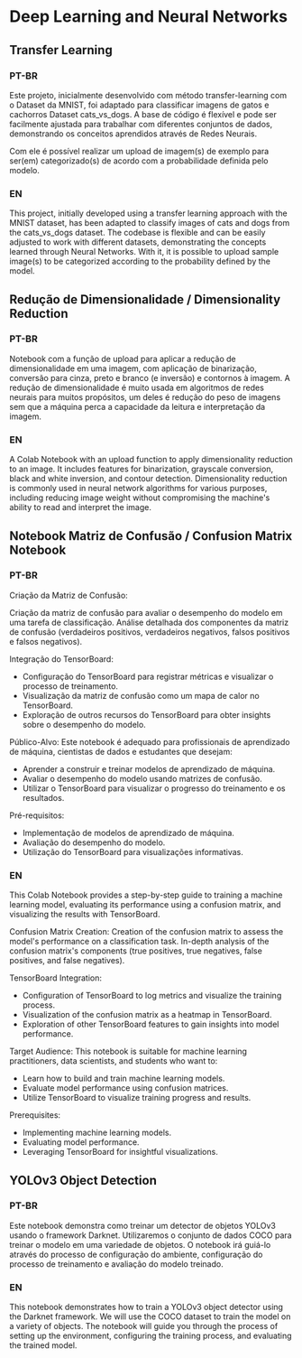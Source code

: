 # Deep Learning and Neural Networks

## Transfer Learning
### PT-BR
Este projeto, inicialmente desenvolvido com método transfer-learning com o Dataset da MNIST, foi adaptado para classificar imagens de gatos e cachorros Dataset cats_vs_dogs. A base de código é flexível e pode ser facilmente ajustada para trabalhar com diferentes conjuntos de dados, demonstrando os conceitos aprendidos através de Redes Neurais.

Com ele é possível realizar um upload de imagem(s) de exemplo para ser(em) categorizado(s) de acordo com a probabilidade definida pelo modelo.

### EN
This project, initially developed using a transfer learning approach with the MNIST dataset, has been adapted to classify images of cats and dogs from the cats_vs_dogs dataset. The codebase is flexible and can be easily adjusted to work with different datasets, demonstrating the concepts learned through Neural Networks.
With it, it is possible to upload sample image(s) to be categorized according to the probability defined by the model.

## Redução de Dimensionalidade / Dimensionality Reduction
### PT-BR
Notebook com a função de upload para aplicar a redução de dimensionalidade em uma imagem, com aplicação de binarização, conversão para cinza, preto e branco (e inversão) e contornos à imagem. A redução de dimensionalidade é muito usada em algoritmos de redes neurais para muitos propósitos, um deles é redução do peso de imagens sem que a máquina perca a capacidade da leitura e interpretação da imagem.

### EN
A Colab Notebook with an upload function to apply dimensionality reduction to an image. It includes features for binarization, grayscale conversion, black and white inversion, and contour detection. Dimensionality reduction is commonly used in neural network algorithms for various purposes, including reducing image weight without compromising the machine's ability to read and interpret the image.

## Notebook Matriz de Confusão / Confusion Matrix Notebook
### PT-BR
Criação da Matriz de Confusão:

Criação da matriz de confusão para avaliar o desempenho do modelo em uma tarefa de classificação.
Análise detalhada dos componentes da matriz de confusão (verdadeiros positivos, verdadeiros negativos, falsos positivos e falsos negativos).

Integração do TensorBoard:
 - Configuração do TensorBoard para registrar métricas e visualizar o processo de treinamento.
 - Visualização da matriz de confusão como um mapa de calor no TensorBoard.
 - Exploração de outros recursos do TensorBoard para obter insights sobre o desempenho do modelo.

Público-Alvo:
Este notebook é adequado para profissionais de aprendizado de máquina, cientistas de dados e estudantes que desejam:
 - Aprender a construir e treinar modelos de aprendizado de máquina.
 - Avaliar o desempenho do modelo usando matrizes de confusão.
 - Utilizar o TensorBoard para visualizar o progresso do treinamento e os resultados.

Pré-requisitos:
 - Implementação de modelos de aprendizado de máquina.
 - Avaliação do desempenho do modelo.
 - Utilização do TensorBoard para visualizações informativas.

### EN
This Colab Notebook provides a step-by-step guide to training a machine learning model, evaluating its performance using a confusion matrix, and visualizing the results with TensorBoard.

Confusion Matrix Creation:
Creation of the confusion matrix to assess the model's performance on a classification task.
In-depth analysis of the confusion matrix's components (true positives, true negatives, false positives, and false negatives).

TensorBoard Integration:
 - Configuration of TensorBoard to log metrics and visualize the training process.
 - Visualization of the confusion matrix as a heatmap in TensorBoard.
 - Exploration of other TensorBoard features to gain insights into model performance.

Target Audience:
This notebook is suitable for machine learning practitioners, data scientists, and students who want to:
 - Learn how to build and train machine learning models.
 - Evaluate model performance using confusion matrices.
 - Utilize TensorBoard to visualize training progress and results.

Prerequisites:
 - Implementing machine learning models.
 - Evaluating model performance.
 - Leveraging TensorBoard for insightful visualizations.

## YOLOv3 Object Detection
### PT-BR
Este notebook demonstra como treinar um detector de objetos YOLOv3 usando o framework Darknet.
Utilizaremos o conjunto de dados COCO para treinar o modelo em uma variedade de objetos.
O notebook irá guiá-lo através do processo de configuração do ambiente, configuração do processo de treinamento e avaliação do modelo treinado.

### EN
This notebook demonstrates how to train a YOLOv3 object detector using the Darknet framework.
We will use the COCO dataset to train the model on a variety of objects.
The notebook will guide you through the process of setting up the environment, configuring the training process, and evaluating the trained model.
